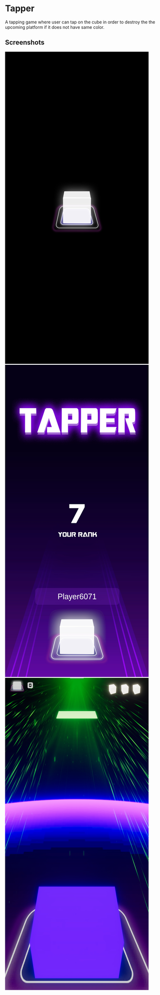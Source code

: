 # Tapper

A tapping game where user can tap on the cube in order to destroy the the upcoming platform if it does not have same color.

## Screenshots
![alt text](LoadingScene.jpg)
![alt text](landing_scene_updated.jpg)
![alt text](game_scene_updated.jpg)
